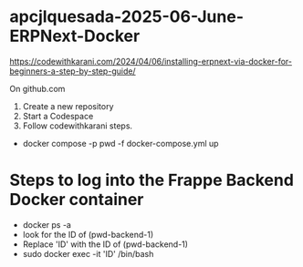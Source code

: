 # apcjlquesada-2025-06-June-ERPNext-Docker

https://codewithkarani.com/2024/04/06/installing-erpnext-via-docker-for-beginners-a-step-by-step-guide/ 


On github.com 
1. Create a new repository 
2. Start a Codespace 
3. Follow codewithkarani steps.


- docker compose -p pwd -f docker-compose.yml up

# Steps  to log into the Frappe Backend Docker container 
- docker ps -a
- look for the ID of  (pwd-backend-1)
- Replace 'ID' with the ID of  (pwd-backend-1)
- sudo docker exec -it 'ID' /bin/bash

